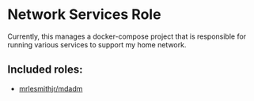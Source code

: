 # Network Services Role
Currently, this manages a docker-compose project that is responsible for running various services to support my home network.

## Included roles:
- [mrlesmithjr/mdadm](https://galaxy.ansible.com/mrlesmithjr/mdadm)
